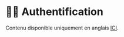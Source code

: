 # 🕵️‍♂️ **Authentification**

Contenu disponible uniquement en anglais [ICI](/advanced/authentication.md).
